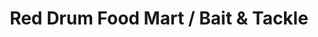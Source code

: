 ---
title: "Red Drum Food Mart / Bait & Tackle"
url: /buxton/red-drum-food-mart-bait-and-tackle/
shop: convenience
---